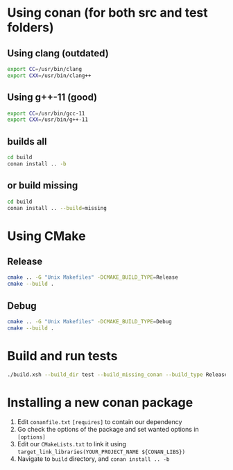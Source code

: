 # Using conan (for both src and test folders)

## Using clang (outdated)
```bash
export CC=/usr/bin/clang
export CXX=/usr/bin/clang++
```

## Using g++-11 (good)
```bash
export CC=/usr/bin/gcc-11
export CXX=/usr/bin/g++-11
```

## builds all
```bash
cd build
conan install .. -b
```
## or build missing
```bash
cd build
conan install .. --build=missing
```

# Using CMake

## Release
```bash
cmake .. -G "Unix Makefiles" -DCMAKE_BUILD_TYPE=Release
cmake --build .
```

## Debug
```bash
cmake .. -G "Unix Makefiles" -DCMAKE_BUILD_TYPE=Debug
cmake --build .
```

# Build and run tests
```bash
./build.xsh --build_dir test --build_missing_conan --build_type Release ; ./run_tests.bash
```

# Installing a new conan package
1. Edit `conanfile.txt` `[requires]` to contain our dependency
2. Go check the options of the package and set wanted options in `[options]`
3. Edit our `CMakeLists.txt` to link it using `target_link_libraries(YOUR_PROJECT_NAME ${CONAN_LIBS})`
4. Navigate to `build` directory, and `conan install .. -b`
